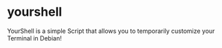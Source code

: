 # yourshell
YourShell is a simple Script that allows you to temporarily customize your Terminal in Debian!
